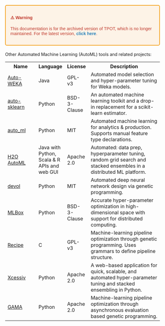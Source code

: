<div style="border: 2px solid #f39c12; background-color: #fdf3e7; padding: 15px; border-radius: 5px; color: #c0392b; margin-bottom: 20px; font-family: Arial, sans-serif;">

  <strong>⚠️ Warning</strong>  
  <p>This documentation is for the archived version of TPOT, which is no longer maintained. For the latest version, <a href="../latest/" style="color: #2980b9; text-decoration: none; font-weight: bold;">click here</a>.</p>

</div>

Other Automated Machine Learning (AutoML) tools and related projects:

<table>
<tr>
<th width="20%">Name</th>
<th width="15%">Language</th>
<th width="15%">License</th>
<th>Description</th>
</tr>
<tr>
<td><a href="http://www.cs.ubc.ca/labs/beta/Projects/autoweka/">Auto-WEKA</a></td>
<td>Java</td>
<td>GPL-v3</td>
<td>Automated model selection and hyper-parameter tuning for Weka models.</td>
</tr>
<tr>
<td><a href="https://github.com/automl/auto-sklearn">auto-sklearn</a></td>
<td>Python</td>
<td>BSD-3-Clause</td>
<td>An automated machine learning toolkit and a drop-in replacement for a scikit-learn estimator.</td>
</tr>
<tr>
<td><a href="https://github.com/ClimbsRocks/auto_ml">auto_ml</a></td>
<td>Python</td>
<td>MIT</td>
<td>Automated machine learning for analytics & production. Supports manual feature type declarations.</td>
</tr>
<tr>
<td><a href="http://docs.h2o.ai/h2o/latest-stable/h2o-docs/automl.html">H2O AutoML</a></td>
<td>Java with Python, Scala & R APIs and web GUI</td>
<td>Apache 2.0</td>
<td>Automated: data prep, hyperparameter tuning, random grid search and stacked ensembles in a distributed ML platform.</td>
</tr>
<tr>
<td><a href="https://github.com/joeddav/devol">devol</a></td>
<td>Python</td>
<td>MIT</td>
<td>Automated deep neural network design via genetic programming.</td>
</tr>
<tr>
<td><a href="https://github.com/AxeldeRomblay/MLBox">MLBox</a></td>
<td>Python</td>
<td>BSD-3-Clause</td>
<td>Accurate hyper-parameter optimization in high-dimensional space with support for distributed computing.</td>
</tr>
<tr>
<td><a href="https://github.com/RecipeML/Recipe">Recipe</a></td>
<td>C</td>
<td>GPL-v3</td>
<td>Machine-learning pipeline optimization through genetic programming. Uses grammars to define pipeline structure.</td>
</tr>
<tr>
<td><a href="https://github.com/reiinakano/xcessiv">Xcessiv</a></td>
<td>Python</td>
<td>Apache 2.0</td>
<td>A web-based application for quick, scalable, and automated hyper-parameter tuning and stacked ensembling in Python.</td>
</tr>
<tr>
<td><a href="https://github.com/PGijsbers/gama">GAMA</a></td>
<td>Python</td>
<td>Apache 2.0</td>
<td>Machine-learning pipeline optimization through asynchronous evaluation based genetic programming. </td>
</tr>
</table>
